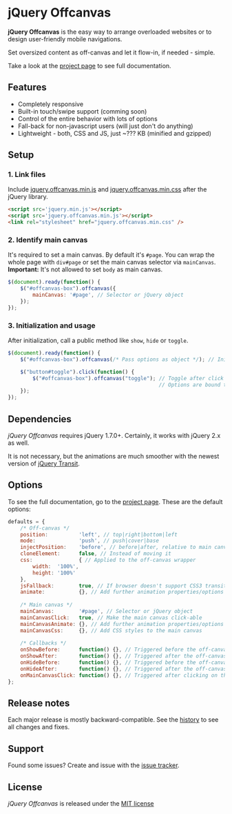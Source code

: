 # jQuery Offcanvas

**jQuery Offcanvas** is the easy way to arrange overloaded websites or to design user-friendly mobile navigations.

Set oversized content as off-canvas and let it flow-in, if needed - simple.

Take a look at the [project page](http://christoph-heich.de/jquery.offcanvas/) to see full documentation.

## Features
 * Completely responsive
 * Built-in touch/swipe support (comming soon)
 * Control of the entire behavior with lots of options
 * Fall-back for non-javascript users (will just don't do anything)
 * Lightweight - both, CSS and JS, just ~??? KB (minified and gzipped)

## Setup

### 1. Link files

Include [jquery.offcanvas.min.js](https://github.com/cheich/jquery.offcanvas/blob/master/build/js/jquery.offcanvas.min.js) and [jquery.offcanvas.min.css](https://github.com/cheich/jquery.offcanvas/blob/master/build/css/jquery.offcanvas.min.css) after the jQuery library.

``` html
<script src='jquery.min.js'></script>
<script src='jquery.offcanvas.min.js'></script>
<link rel="stylesheet" href="jquery.offcanvas.min.css" />
```

### 2. Identify main canvas

It's required to set a main canvas. By default it's `#page`. You can wrap the whole page with `div#page` or set the main canvas selector via `mainCanvas`. **Important:** It's not allowed to set `body` as main canvas.

``` javascript
$(document).ready(function() {
    $("#offcanvas-box").offcanvas({
        mainCanvas: '#page', // Selector or jQuery object
    });
});
```

### 3. Initialization and usage

After initialization, call a public method like `show`, `hide` or `toggle`.

``` javascript
$(document).ready(function() {
    $("#offcanvas-box").offcanvas(/* Pass options as object */); // Initialization

    $("button#toggle").click(function() {
        $("#offcanvas-box").offcanvas("toggle"); // Toggle after click a button
                                                 // Options are bound to the element
    });
});
```

## Dependencies

*jQuery Offcanvas* requires jQuery 1.7.0+. Certainly, it works with jQuery 2.x as well.

It is not necessary, but the animations are much smoother with the newest version of [jQuery Transit](https://github.com/rstacruz/jquery.transit).

## Options

To see the full documentation, go to the [project page](http://christoph-heich.de/jquery.offcanvas/). These are the default options:

``` javascript
defaults = {
    /* Off-canvas */
    position:          'left', // top|right|bottom|left
    mode:              'push', // push|cover|base
    injectPosition:    'before', // before|after, relative to main canvas
    cloneElement:      false, // Instead of moving it
    css:               { // Applied to the off-canvas wrapper
        width:  '100%',
        height: '100%'
    },
    jsFallback:        true, // If browser doesn't support CSS3 transitions or Transit isn't available
    animate:           {}, // Add further animation properties/options
    
    /* Main canvas */
    mainCanvas:        '#page', // Selector or jQuery object
    mainCanvasClick:   true, // Make the main canvas click-able
    mainCanvasAnimate: {}, // Add further animation properties/options - Overwrites 'animate'
    mainCanvasCss:     {}, // Add CSS styles to the main canvas
    
    /* Callbacks */
    onShowBefore:      function() {}, // Triggered before the off-canvas is shown
    onShowAfter:       function() {}, // Triggered after the off-canvas is shown
    onHideBefore:      function() {}, // Triggered before the off-canvas is hidden
    onHideAfter:       function() {}, // Triggered after the off-canvas is hidden
    onMainCanvasClick: function() {}, // Triggered after clicking on the main canvas
};
```

## Release notes
Each major release is mostly backward-compatible.
See the [history](https://github.com/cheich/jquery.offcanvas/blob/master/HISTORY.md) to see all changes and fixes.

## Support
Found some issues? Create and issue with the [issue tracker](https://github.com/cheich/jquery.offcanvas/issues).

## License
*jQuery Offcanvas* is released under the [MIT license](https://github.com/cheich/jquery.offcanvas/blob/master/LINCENSE.md)
